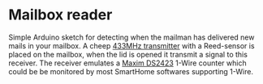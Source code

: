 # Mailbox reader
Simple Arduino sketch for detecting when the mailman has delivered new mails in your mailbox.
A cheep [433MHz transmitter](https://www.aliexpress.com/item/Hot-Sale-New-White-433-Mhz-Sensors-Alarms-Contact-Wireless-Door-Window-Magnet-Entry-Detector-Sensor/32505569785.html) with a Reed-sensor is placed on the mailbox, when the lid is opened it transmit a signal to this receiver. The receiver emulates a [Maxim DS2423](https://datasheets.maximintegrated.com/en/ds/DS2423.pdf) 1-Wire counter which could be be monitored by most SmartHome softwares supporting 1-Wire.
